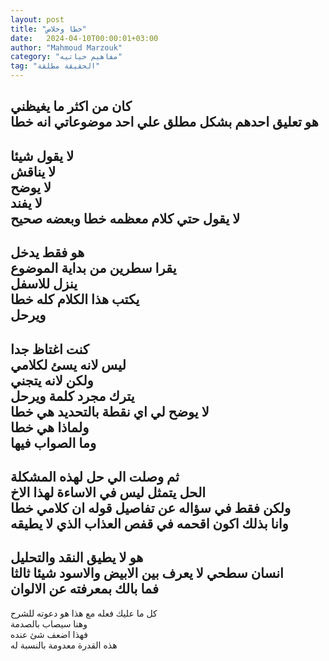 ```yaml
---
layout: post
title: "خطا وخلاص"
date:   2024-04-10T00:00:01+03:00
author: "Mahmoud Marzouk"
category: "مفاهيم حياتيه"
tag: "الحقيقة مطلقة"
---
```



كان من اكثر ما يغيظني  
هو تعليق احدهم بشكل مطلق علي احد موضوعاتي انه
خطا  
-  
لا يقول شيئا  
لا يناقش  
لا يوضح  
لا يفند  
لا يقول حتي كلام معظمه خطا وبعضه صحيح  
-  
هو فقط يدخل  
يقرا سطرين من بداية الموضوع  
ينزل للاسفل  
يكتب هذا الكلام كله خطا  
ويرحل  
-  
كنت اغتاظ جدا  
ليس لانه يسئ لكلامي  
ولكن لانه يتجني  
يترك مجرد كلمة ويرحل  
لا يوضح لي اي نقطة بالتحديد هي خطا  
ولماذا هي خطا  
وما الصواب فيها  
-  
ثم وصلت الي حل لهذه المشكلة  
الحل يتمثل ليس في الاساءة لهذا الاخ  
ولكن فقط في سؤاله عن تفاصيل قوله ان كلامي خطا  
وانا بذلك اكون اقحمه في قفص العذاب الذي لا
يطيقه  
-  
هو لا يطيق النقد والتحليل  
انسان سطحي لا يعرف بين الابيض والاسود شيئا
ثالثا  
فما بالك بمعرفته عن الالوان  
-  
كل ما عليك فعله مع هذا هو دعوته للشرح  
وهنا سيصاب بالصدمة  
فهذا اضعف شئ عنده  
هذه القدرة معدومة بالنسبة له
